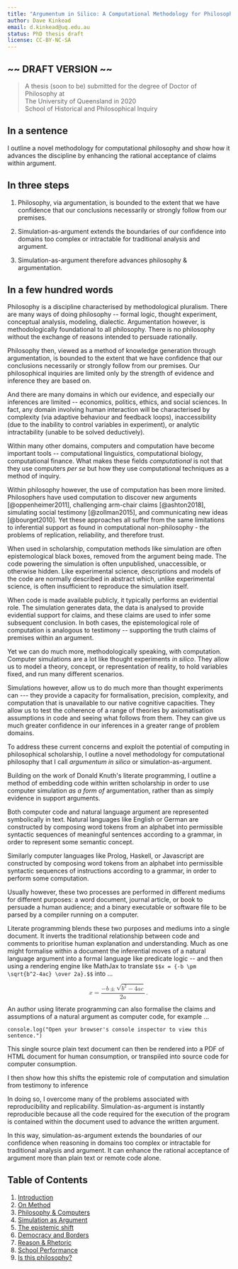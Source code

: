 ```yaml
---
title: "Argumentum in Silico: A Computational Methodology for Philosophy"
author: Dave Kinkead
email: d.kinkead@uq.edu.au
status: PhD thesis draft
license: CC-BY-NC-SA
---
```


## ~~ DRAFT VERSION ~~ ##


> A thesis (soon to be) submitted for the degree of Doctor of Philosophy at  
> The University of Queensland in 2020  
> School of Historical and Philosophical Inquiry  


## In a sentence

I outline a novel methodology for computational philosophy and show how it advances the discipline by enhancing the rational acceptance of claims within argument.


## In three steps

  1. Philosophy, via argumentation, is bounded to the extent that we have confidence that our conclusions necessarily or strongly follow from our premises.

  2. Simulation-as-argument extends the boundaries of our confidence into domains too complex or intractable for traditional analysis and argument.

  3. Simulation-as-argument therefore advances philosophy & argumentation.


## In a few hundred words

Philosophy is a discipline characterised by methodological pluralism. There are many ways of doing philosophy -- formal logic, thought experiment, conceptual analysis, modeling, dialectic. Argumentation however, is methodologically foundational to all philosophy. There is no philosophy without the exchange of reasons intended to persuade rationally. 

Philosophy then, viewed as a method of knowledge generation through argumentation, is bounded to the extent that we have confidence that our conclusions necessarily or strongly follow from our premises.  Our philosophical inquiries are limited only by the strength of evidence and inference they are based on.

And there are many domains in which our evidence, and especially our inferences are limited -- economics, politics, ethics, and social sciences.  In fact, any domain involving human interaction will be characterised by complexity (via adaptive behaviour and feedback loops), inaccessibility (due to the inability to control variables in experiment), or analytic intractability (unable to be solved deductively).

Within many other domains, computers and computation have become important tools -- computational linguistics, computational biology, computational finance.  What makes these fields _computational_ is not that they use computers _per se_ but how they use computational techniques as a method of inquiry.  

Within philosophy however, the use of computation has been more limited.  Philosophers have used computation to discover new arguments [@oppenheimer2011], challenging arm-chair claims [@ashton2018], simulating social testimony [@zollman2015], and communicating new ideas [@bourget2010].  Yet these approaches all suffer from the same limitations to inferential support as found in computational non-philosophy - the problems of replication, reliability, and therefore trust.

When used in scholarship, computation methods like simulation are often epistemological black boxes, removed from the argument being made.  The code powering the simulation is often unpublished, unaccessible, or otherwise hidden.  Like experimental science, descriptions and models of the code are normally described in abstract which, unlike experimental science, is often insufficient to reproduce the simulation itself.

When code is made available publicly, it typically performs an evidential role.  The simulation generates data, the data is analysed to provide evidential support for claims, and these claims are used to infer some subsequent conclusion.  In both cases, the epistemological role of computation is analogous to testimony -- supporting the truth claims of premises within an argument.

Yet we can do much more, methodologically speaking, with computation.  Computer simulations are a lot like thought experiments _in silico_.  They allow us to model a theory, concept, or representation of reality, to hold variables fixed, and run many different scenarios.  

Simulations however, allow us to do much more than thought experiments can --- they provide a capacity for formalisation, precision, complexity, and computation that is unavailable to our native cognitive capacities.  They allow us to test the coherence of a range of theories by axiomatisation assumptions in code and seeing what follows from them.  They can give us much greater confidence in our inferences in a greater range of problem domains.

To address these current concerns and exploit the potential of computing in philosophical scholarship, I outline a novel methodology for computational philosophy that I call _argumentum in silico_ or simulation-as-argument.

Building on the work of Donald Knuth's literate programming, I outline a method of embedding code within written scholarship in order to use computer simulation _as a form of_ argumentation, rather than as simply evidence in support arguments.

Both computer code and natural language argument are represented symbolically in text.  Natural languages like English or German are constructed by composing word tokens from an alphabet into permissible syntactic sequences of meaningful sentences according to a grammar, in order to represent some semantic concept.  

Similarly computer languages like Prolog, Haskell, or Javascript are constructed by composing word tokens from an alphabet into permissible syntactic sequences of instructions according to a grammar, in order to perform some computation.

Usually however, these two processes are performed in different mediums for different purposes: a word document, journal article, or book to persuade a human audience; and a binary executable or software file to be parsed by a compiler running on a computer.

Literate programming blends these two purposes and mediums into a single document.  It inverts the traditional relationship between code and comments to prioritise human explanation and understanding.  Much as one might formalise within a document the inferential moves of a natural language argument into a formal language like predicate logic -- and then using a rendering engine like MathJax to translate `$$x = {-b \pm \sqrt{b^2-4ac} \over 2a}.$$` into ...

<math xmlns="http://www.w3.org/1998/Math/MathML" display="block">
  <mi>x</mi>
  <mo>=</mo>
  <mrow>
    <mfrac>
      <mrow>
        <mo>&#x2212;</mo>
        <mi>b</mi>
        <mo>&#xB1;</mo>
        <msqrt>
          <msup>
            <mi>b</mi>
            <mn>2</mn>
          </msup>
          <mo>&#x2212;</mo>
          <mn>4</mn>
          <mi>a</mi>
          <mi>c</mi>
        </msqrt>
      </mrow>
      <mrow>
        <mn>2</mn>
        <mi>a</mi>
      </mrow>
    </mfrac>
  </mrow>
  <mo>.</mo>
</math>

An author using literate programming can also formalise the claims and assumptions of a natural argument as computer code, for example ...

    console.log("Open your browser's console inspector to view this sentence.")

This single source plain text document can then be rendered into a PDF of HTML document for human consumption, or transpiled into source code for computer consumption.

I then show how this shifts the epistemic role of computation and simulation from testimony to inference

In doing so, I overcome many of the problems associated with reproducibility and replicability.  Simulation-as-argument is instantly reproducible because all the code required for the execution of the program is contained within the document used to advance the written argument.

In this way, simulation-as-argument extends the boundaries of our confidence when reasoning in domains too complex or intractable for traditional analysis and argument. It can enhance the rational acceptance of argument more than plain text or remote code alone.


## Table of Contents

 1. [Introduction](chapters/introduction)
 2. [On Method](chapters/on-method)
 3. [Philosophy & Computers](chapters/philosophy-and-computers)
 4. [Simulation as Argument](chapters/simulation-as-argument)
 5. [The epistemic shift](chapters/the-epistemic-shift)
 6. [Democracy and Borders](http://dave.kinkead.com.au/modelling-the-boundary-problem/)
 7. [Reason & Rhetoric](chapters/reason-and-rhetoric)
 8. [School Performance](http://dave.kinkead.com.au/school-performance/)
 9. [Is this philosophy?](chapters/is-this-philosophy)